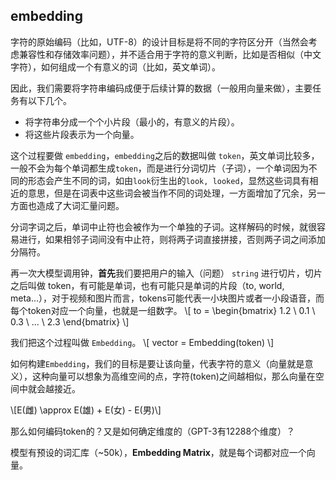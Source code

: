 ## embedding

字符的原始编码（比如，UTF-8）的设计目标是将不同的字符区分开（当然会考虑兼容性和存储效率问题），并不适合用于字符的意义判断，比如是否相似（中文字符），如何组成一个有意义的词（比如，英文单词）。

因此，我们需要将字符串编码成便于后续计算的数据（一般用向量来做），主要任务有以下几个。
- 将字符串分成一个个小片段（最小的，有意义的片段）。
- 将这些片段表示为一个向量。

这个过程要做 `embedding`，`embedding`之后的数据叫做 `token`，英文单词比较多，一般不会为每个单词都生成`token`，而是进行分词切片（子词），一个单词因为不同的形态会产生不同的词，如由`look`衍生出的`look, looked`，显然这些词具有相近的意思，但是在词表中这些词会被当作不同的词处理，一方面增加了冗余，另一方面也造成了大词汇量问题。

分词字词之后，单词中止符也会被作为一个单独的子词。这样解码的时候，就很容易进行，如果相邻子词间没有中止符，则将两子词直接拼接，否则两子词之间添加分隔符。

再一次大模型调用钟，**首先**我们要把用户的输入（问题） `string` 进行切片，切片之后叫做 token，有可能是单词，也有可能只是单词的片段（to, world, meta...），对于视频和图片而言，tokens可能代表一小块图片或者一小段语音，而每个token对应一个向量，也就是一组数字。
\\[
to = \begin{bmatrix}
1.2 \\
0.1 \\
0.3 \\
... \\
2.3
\end{bmatrix}
\\]

我们把这个过程叫做 `Embedding`。
\\[ vector = Embedding(token) \\]

如何构建`Embedding`，我们的目标是要让该向量，代表字符的意义（向量就是意义），这种向量可以想象为高维空间的点，字符(token)之间越相似，那么向量在空间中就会越接近。

\\[E(雌) \approx E(雄) + E(女) - E(男)\\]

那么如何编码token的？又是如何确定维度的（GPT-3有12288个维度）？

模型有预设的词汇库（~50k），**Embedding Matrix**，就是每个词都对应一个向量。
